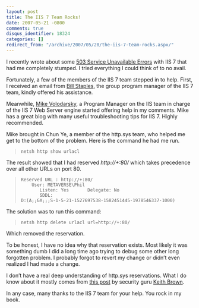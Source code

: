 ```yaml
---
layout: post
title: The IIS 7 Team Rocks!
date: 2007-05-21 -0800
comments: true
disqus_identifier: 18324
categories: []
redirect_from: "/archive/2007/05/20/the-iis-7-team-rocks.aspx/"
---
```


I recently wrote about some [503 Service Unavailable
Errors](http://haacked.com/archive/2007/05/18/service-unavailable-errors-in-iis-7-are-killing-me.aspx "Service Unavailable in IIS 7")
with IIS 7 that had me completely stumped. I tried everything I could
think of to no avail.

Fortunately, a few of the members of the IIS 7 team stepped in to help.
First, I received an email from [Bill
Staples](http://blogs.iis.net/bills/ "Bill Staples"), the group program
manager of the IIS 7 team, kindly offered his assistance.

Meanwhile, [Mike
Volodarsky](http://mvolo.com/blogs/serverside/ "Mike Volodarsky"), a
Program Manager on the IIS team in charge of the IIS 7 Web Server engine
started offering help in my comments. Mike has a great blog with many
useful troubleshooting tips for IIS 7. Highly recommended.

Mike brought in Chun Ye, a member of the http.sys team, who helped me
get to the bottom of the problem. Here is the command he had me run.

> `netsh http show urlacl`

The result showed that I had reserved *http://+:80/* which takes
precedence over all other URLs on port 80.

>     Reserved URL : http://+:80/
>         User: METAVERSE\Phil
>            Listen: Yes       Delegate: No
>            SDDL:
>     D:(A;;GX;;;S-1-5-21-1527697538-1582451445-1978546337-1000) 

The solution was to run this command:

> `netsh http delete urlacl url=http://+:80/`

Which removed the reservation.

To be honest, I have no idea why that reservation exists. Most likely it
was something dumb I did a long time ago trying to debug some other long
forgotten problem. I probably forgot to revert my change or didn’t even
realized I had made a change.

I don’t have a real deep understanding of http.sys reservations. What I
do know about it mostly comes from [this
post](http://pluralsight.com/blogs/keith/archive/2007/04/01/46636.aspx "Http Reservations")
by security guru [Keith
Brown](http://pluralsight.com/blogs/keith/ "Keith Brown").

In any case, many thanks to the IIS 7 team for your help. You rock in my
book.

